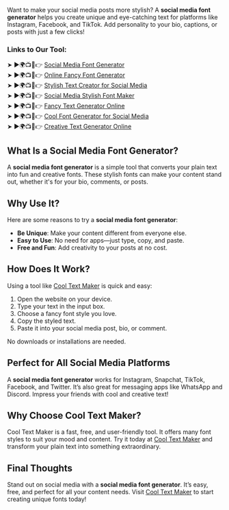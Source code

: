 Want to make your social media posts more stylish? A **social media font generator** helps you create unique and eye-catching text for platforms like Instagram, Facebook, and TikTok. Add personality to your bio, captions, or posts with just a few clicks!  

### Links to Our Tool:  
➤ ►🌍📺📱👉 [Social Media Font Generator](https://www.cooltextmaker.com/)  
➤ ►🌍📺📱👉 [Online Fancy Font Generator](https://www.cooltextmaker.com/)  
➤ ►🌍📺📱👉 [Stylish Text Creator for Social Media](https://www.cooltextmaker.com/)  
➤ ►🌍📺📱👉 [Social Media Stylish Font Maker](https://www.cooltextmaker.com/)  
➤ ►🌍📺📱👉 [Fancy Text Generator Online](https://www.cooltextmaker.com/)  
➤ ►🌍📺📱👉 [Cool Font Generator for Social Media](https://www.cooltextmaker.com/)  
➤ ►🌍📺📱👉 [Creative Text Generator Online](https://www.cooltextmaker.com/)  

## What Is a Social Media Font Generator?  
A **social media font generator** is a simple tool that converts your plain text into fun and creative fonts. These stylish fonts can make your content stand out, whether it's for your bio, comments, or posts.  

## Why Use It?  
Here are some reasons to try a **social media font generator**:  
- **Be Unique**: Make your content different from everyone else.  
- **Easy to Use**: No need for apps—just type, copy, and paste.  
- **Free and Fun**: Add creativity to your posts at no cost.  

## How Does It Work?  
Using a tool like [Cool Text Maker](https://www.cooltextmaker.com/) is quick and easy:  
1. Open the website on your device.  
2. Type your text in the input box.  
3. Choose a fancy font style you love.  
4. Copy the styled text.  
5. Paste it into your social media post, bio, or comment.  

No downloads or installations are needed.  

## Perfect for All Social Media Platforms  
A **social media font generator** works for Instagram, Snapchat, TikTok, Facebook, and Twitter. It’s also great for messaging apps like WhatsApp and Discord. Impress your friends with cool and creative text!  

## Why Choose Cool Text Maker?  
Cool Text Maker is a fast, free, and user-friendly tool. It offers many font styles to suit your mood and content. Try it today at [Cool Text Maker](https://www.cooltextmaker.com/) and transform your plain text into something extraordinary.  

## Final Thoughts  
Stand out on social media with a **social media font generator**. It’s easy, free, and perfect for all your content needs. Visit [Cool Text Maker](https://www.cooltextmaker.com/) to start creating unique fonts today!  
